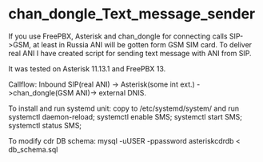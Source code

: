# chan_dongle_Text_message_sender


If you use FreePBX, Asterisk and chan_dongle for connecting calls SIP->GSM, at least in Russia ANI will be gotten form GSM SIM card. To deliver real ANI  I have created script for sending text message with ANI from SIP.

It was tested on Asterisk 11.13.1 and FreePBX 13.

Callflow:
Inbound SIP(real ANI) -> Asterisk(some int ext.) ->chan_dongle(GSM ANI)-> external DNIS.


To install and run systemd unit:
copy to /etc/systemd/system/ and run systemctl daemon-reload;
systemctl enable SMS;
systemctl start SMS;
systemctl status SMS;





To modify cdr DB schema:
mysql -uUSER -ppassword asteriskcdrdb < db_schema.sql

